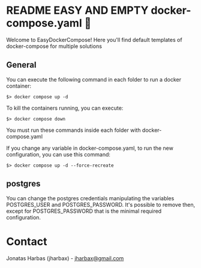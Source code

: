 # README EASY AND EMPTY docker-compose.yaml 📜

Welcome to EasyDockerCompose! Here you'll find default templates of docker-compose for multiple solutions

## General

You can execute the following command in each folder to run a docker container:

```
$> docker compose up -d
```

To kill the containers running, you can execute:

```
$> docker compose down
```

You must run these commands inside each folder with docker-compose.yaml

If you change any variable in docker-compose.yaml, to run the new configuration, you can use this command:

```
$> docker compose up -d --force-recreate
```

## postgres

You can change the postgres credentials manipulating the variables POSTGRES_USER and POSTGRES_PASSWORD. It's possible to remove then, except for POSTGRES_PASSWORD that is the minimal required configuration.

# Contact

Jonatas Harbas (jharbax) - jharbax@gmail.com
